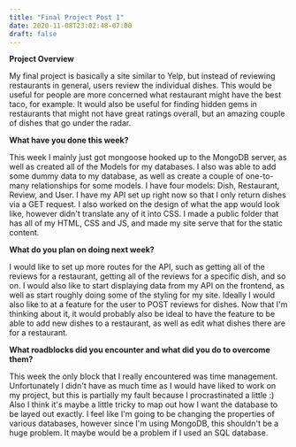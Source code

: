 ```yaml
---
title: "Final Project Post 1"
date: 2020-11-08T23:02:48-07:00
draft: false
---
```


**Project Overview**

My final project is basically a site similar to Yelp, but instead of reviewing restaurants in general, users review the individual dishes. This would be useful for people are more concerned what restaurant might have the best taco, for example. It would also be useful for finding hidden gems in restaurants that might not have great ratings overall, but an amazing couple of dishes that go under the radar.

**What have you done this week?**

This week I mainly just got mongoose hooked up to the MongoDB server, as well as created all of the Models for my databases. I also was able to add some dummy data to my database, as well as create a couple of one-to-many relationships for some models. I have four models: Dish, Restaurant, Review, and User. I have my API set up right now so that I only return dishes via a GET request. I also worked on the design of what the app would look like, however didn't translate any of it into CSS. I made a public folder that has all of my HTML, CSS and JS, and made my site serve that for the static content. 

**What do you plan on doing next week?**

I would like to set up more routes for the API, such as getting all of the reviews for a restaurant, getting all of the reviews for a specific dish, and so on. I would also like to start displaying data from my API on the frontend, as well as start roughly doing some of the styling for my site. Ideally I would also like to at a feature for the user to POST reviews for dishes. Now that I'm thinking about it, it would probably also be ideal to have the feature to be able to add new dishes to a restaurant, as well as edit what dishes there are for a restaurant. 

**What roadblocks did you encounter and what did you do to overcome them?**

This week the only block that I really encountered was time management. Unfortunately I didn't have as much time as I would have liked to work on my project, but this is partially my fault because I procrastinated a little :) Also I think it's maybe a little tricky to map out how I want the database to be layed out exactly. I feel like I'm going to be changing the properties of various databases, however since I'm using MongoDB, this shouldn't be a huge problem. It maybe would be a problem if I used an SQL database.

